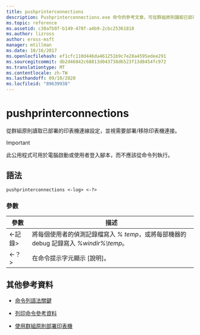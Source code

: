 ```yaml
---
title: pushprinterconnections
description: Pushprinterconnections.exe 命令的參考文章，可從群組原則讀取已部署的印表機連線設定，並視需要部署/移除印表機連接。
ms.topic: reference
ms.assetid: c30afb97-b149-478f-a4b9-2cbc25361818
ms.author: lizross
author: eross-msft
manager: mtillman
ms.date: 10/16/2017
ms.openlocfilehash: ef1cfc110d446da461251b9c7e28a4595edee291
ms.sourcegitcommit: db2d46842c68813d043738d6523f13d8454fc972
ms.translationtype: MT
ms.contentlocale: zh-TW
ms.lasthandoff: 09/10/2020
ms.locfileid: "89639938"
---
```

# <a name="pushprinterconnections"></a>pushprinterconnections

從群組原則讀取已部署的印表機連線設定，並視需要部署/移除印表機連接。

> [!IMPORTANT]
> 此公用程式可用於電腦啟動或使用者登入腳本，而不應該從命令列執行。

## <a name="syntax"></a>語法

```
pushprinterconnections <-log> <-?>
```

### <a name="parameters"></a>參數

| 參數 | 描述 |
|--|--|
| <-記錄> | 將每個使用者的偵測記錄檔寫入 *% temp*，或將每部機器的 debug 記錄寫入 *%windir%\temp*。 |
| <-？ > | 在命令提示字元顯示 [說明]。 |

## <a name="additional-references"></a>其他參考資料

- [命令列語法關鍵](command-line-syntax-key.md)

- [列印命令參考資料](print-command-reference.md)

- [使用群組原則部署印表機](https://go.microsoft.com/fwlink/?LinkId=230627)
